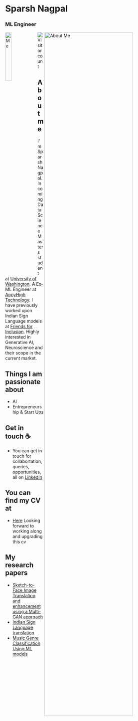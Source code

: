 # Sparsh Nagpal
### ML Engineer 



<div> 

</div>

<div class="row" display=flex flex-direction=column;> 
<div>
<img src="https://media-exp1.licdn.com/dms/image/C5603AQEX_5JP2BdAJw/profile-displayphoto-shrink_800_800/0/1622919664727?e=1668643200&v=beta&t=4ECIEPlc3hYJ5ZwmsmeefUO9tCY4ASa64kAJ_7Wkr38" alt="Me" width=20% align=left> 
  
<img src="https://media-exp1.licdn.com/dms/image/C4D16AQGNenRf4MBLew/profile-displaybackgroundimage-shrink_350_1400/0/1652300783946?e=1668643200&v=beta&t=lCNr0jxybLtGh7kitezPUp26DO1tWT5cEYnvflRbNWM" alt="About Me" style="width:75%" align=right>
</div>
</div>

<div margin-top="40px">    
<p align="bottom"> 

<img src="https://profile-counter.glitch.me/0sparsh2/count.svg" margin-top="20px"/>
Visitor count
</p>
</div>

## About me

I'm Sparsh Nagpal. Incoming Data Science Masters student at [University of Washington](washington.edu). A Ex-ML Engineer at [AppyHigh Technology](https://www.appyhigh.com/). I have previously worked upon Indian Sign Language models at [Friends for Inclusion](http://friendsforinclusion.org). Highly interested in Generative AI, Neuroscience and their scope in the current market. 

## Things I am passionate about

- AI  
- Entrepreneurship & Start Ups 

## Get in touch ☕

- You can get in touch for collabortation, queries, opportunities, all on [LinkedIn](https://www.linkedin.com/in/sparshnagpal)

## You can find my CV at 

- [Here]([https://drive.google.com/file/d/1fIywPDfq1ZbMhnoZwDii65gLuDBOUSWb/view?usp=sharing](https://drive.google.com/file/d/1trrXSaqjfPqd91q_0xCnkRlHgNkct_8K/view?usp=sharing)) Looking forward to working along and upgrading this cv 

## My research papers

- [Sketch-to-Face Image Translation and enhancement using a Multi-GAN approach](https://doi.org/10.22214/ijraset.2022.48041)
- [Indian Sign Language translation](https://empower2021.iiitb.ac.in/wp-content/uploads/2022/01/paper15_Improving-the-Efficacy-of-Virtual-Sign-Language-Interpreter.pdf)
- [Music Genre Classification Using ML models](https://www.ijraset.com/fileserve.php?FID=35381)




<!--
**0sparsh2/0sparsh2** is a ✨ _special_ ✨ repository because its `README.md` (this file) appears on your GitHub profile.

Here are some ideas to get you started:

- 🔭 I’m currently working on ...
- 🌱 I’m currently learning ...
- 👯 I’m looking to collaborate on ...
- 🤔 I’m looking for help with ...
- 💬 Ask me about ...
- 📫 How to reach me: ...
- 😄 Pronouns: ...
- ⚡ Fun fact: ...
-->
